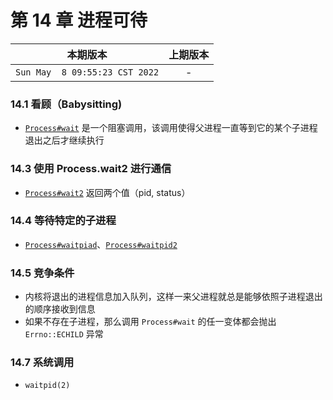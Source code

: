 # 第 14 章 进程可待

|本期版本| 上期版本
|:---:|:---:
`Sun May  8 09:55:23 CST 2022` | -


### 14.1 看顾（Babysitting)


* [`Process#wait`](https://docs.ruby-lang.org/en/3.1/Process.html#method-c-wait) 是一个阻塞调用，该调用使得父进程一直等到它的某个子进程退出之后才继续执行

### 14.3 使用 Process.wait2 进行通信

* [`Process#wait2`](https://docs.ruby-lang.org/en/3.1/Process.html#method-c-wait2) 返回两个值（pid, status）

### 14.4 等待特定的子进程


* [`Process#waitpiad`](https://docs.ruby-lang.org/en/3.1/Process.html#method-c-waitpid)、[`Process#waitpid2`](https://docs.ruby-lang.org/en/3.1/Process.html#method-c-waitpid2)


### 14.5 竞争条件

* 内核将退出的进程信息加入队列，这样一来父进程就总是能够依照子进程退出的顺序接收到信息
* 如果不存在子进程，那么调用 `Process#wait` 的任一变体都会抛出 `Errno::ECHILD` 异常



### 14.7 系统调用

* `waitpid(2)`